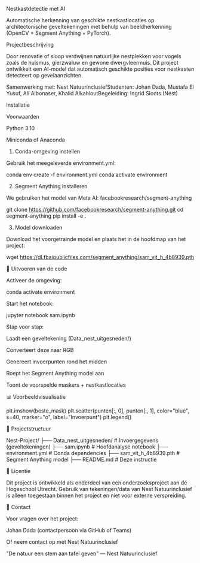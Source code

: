 Nestkastdetectie met AI

Automatische herkenning van geschikte nestkastlocaties op architectonische geveltekeningen met behulp van beeldherkenning (OpenCV + Segment Anything + PyTorch).

Projectbeschrijving

Door renovatie of sloop verdwijnen natuurlijke nestplekken voor vogels zoals de huismus, gierzwaluw en gewone dwergvleermuis. Dit project ontwikkelt een AI-model dat automatisch geschikte posities voor nestkasten detecteert op gevelaanzichten.

Samenwerking met: Nest NatuurinclusiefStudenten: Johan Dada, Mustafa El Yusuf, Ali Albonaser, Khalid AlkahloutBegeleiding: Ingrid Sloots (Nest)

Installatie

Voorwaarden

Python 3.10

Miniconda of Anaconda

1. Conda-omgeving instellen

Gebruik het meegeleverde environment.yml:

conda env create -f environment.yml
conda activate environment

2. Segment Anything installeren

We gebruiken het model van Meta AI: facebookresearch/segment-anything

git clone https://github.com/facebookresearch/segment-anything.git
cd segment-anything
pip install -e .

3. Model downloaden

Download het voorgetrainde model en plaats het in de hoofdmap van het project:

wget https://dl.fbaipublicfiles.com/segment_anything/sam_vit_h_4b8939.pth

🚀 Uitvoeren van de code

Activeer de omgeving:

conda activate environment

Start het notebook:

jupyter notebook sam.ipynb

Stap voor stap:

Laadt een geveltekening (Data_nest_uitgesneden/)

Converteert deze naar RGB

Genereert invoerpunten rond het midden

Roept het Segment Anything model aan

Toont de voorspelde maskers + nestkastlocaties

📊 Voorbeeldvisualisatie

plt.imshow(beste_mask)
plt.scatter(punten[:, 0], punten[:, 1], color="blue", s=40, marker="o", label="Invoerpunt")
plt.legend()

📂 Projectstructuur

Nest-Project/
├── Data_nest_uitgesneden/        # Invoergegevens (geveltekeningen)
├── sam.ipynb                     # Hoofdanalyse notebook
├── environment.yml              # Conda dependencies
├── sam_vit_h_4b8939.pth         # Segment Anything model
├── README.md                    # Deze instructie

📄 Licentie

Dit project is ontwikkeld als onderdeel van een onderzoeksproject aan de Hogeschool Utrecht.
Gebruik van tekeningen/data van Nest Natuurinclusief is alleen toegestaan binnen het project en niet voor externe verspreiding.

🙌 Contact

Voor vragen over het project:

Johan Dada (contactpersoon via GitHub of Teams)

Of neem contact op met Nest Natuurinclusief

"De natuur een stem aan tafel geven" — Nest Natuurinclusief
